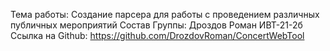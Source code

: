 Тема работы: Создание парсера для работы с проведением различных публичных мероприятий Состав Группы: Дроздов Роман ИВТ-21-2б Ссылка на Github: https://github.com/DrozdovRoman/ConcertWebTool
